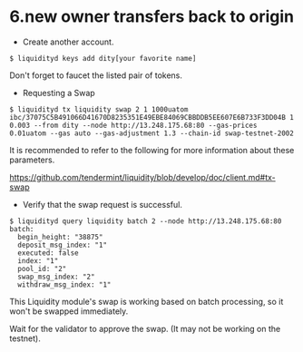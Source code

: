 # 6.new owner transfers back to origin



- Create another account.
```
$ liquidityd keys add dity[your favorite name]
```

Don't forget to faucet the listed pair of tokens.

- Requesting a Swap
```
$ liquidityd tx liquidity swap 2 1 1000uatom ibc/37075C5B491066D41670D8235351E49EBE84069CBBDDB5EE607E6B733F3DD04B 1 0.003 --from dity --node http://13.248.175.68:80 --gas-prices 0.01uatom --gas auto --gas-adjustment 1.3 --chain-id swap-testnet-2002

```

It is recommended to refer to the following for more information about these parameters.

https://github.com/tendermint/liquidity/blob/develop/doc/client.md#tx-swap


- Verify that the swap request is successful.
```
$ liquidityd query liquidity batch 2 --node http://13.248.175.68:80
batch:
  begin_height: "38875"
  deposit_msg_index: "1"
  executed: false
  index: "1"
  pool_id: "2"
  swap_msg_index: "2"
  withdraw_msg_index: "1"
```

This Liquidity module's swap is working based on batch processing, so it won't be swapped immediately.

Wait for the validator to approve the swap. (It may not be working on the testnet).
